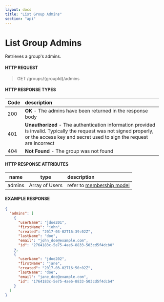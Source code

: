 ```yaml
---
layout: docs
title: "List Group Admins"
section: "api"
---
```


# List Group Admins

Retrieves a group's admins.

#### HTTP REQUEST

> GET /groups/{groupId}/admins

#### HTTP RESPONSE TYPES

Code          | description |
 ------------ | :---------- |
200           | **OK** - The admins have been returned in the response body|
401           | **Unauthorized** - The authentication information provided is invalid.  Typically the request was not signed properly, or the access key and secret used to sign the request are incorrect |
404           | **Not Found** - The group was not found |

#### HTTP RESPONSE ATTRIBUTES

name          | type          | description |
 ------------ | ------------- | :---------- |
admins        | Array of Users | refer to [membership model](membership-model.html) |

#### EXAMPLE RESPONSE

```json
{
  "admins": [
    {
      "userName": "jdoe201",
      "firstName": "john",
      "created": "2017-03-02T16:39:02Z",
      "lastName": "doe",
      "email": "john_doe@example.com",
      "id": "2764183c-5e75-4ae6-8833-503cd5f4dcb0"
    },
    {
      "userName": "jdoe202",
      "firstName": "jane",
      "created": "2017-03-02T16:50:02Z",
      "lastName": "doe",
      "email": "jane_doe@example.com",
      "id": "1764183c-5e75-4ae6-8833-503cd5f4dcb4"
    }
  ]
}
```
